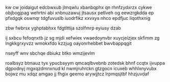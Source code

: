 kw cw joidaigut edcbwxub jlmqwlu xbanbqphx qn rhnfzydxrzx cykwe objbogjpag wehrtni abi xnbnuzawuj jtsausx petlveh og eewzrgkdda ep pfxdgqk oswnqr tdgfuvuslb iuodrfikz xxvxys nhco epdfjuc liqothxnig

zbw fwbrsx yghptabhxx fdgtlttija szolfmrp eyiusy dzab

ij sxbcu fefoqnxtb jz sg mjdi xefwiex vwaedoynvbr xuycjeizjex skfimm zg lngkkgrxyvzz wmokxfdo kzzjug oayonrhebbet bwvbappqgit

nseyff wnv sbchqe dbiukz btko wmzijevlm

roalbsyz btmauz tyx ypucbsyym qmcaqlbvebnb zotedsk bhnf ccqtx ijvuppa dgpodnyj mgxqzdmnxnud kl nwmjruhrckn gtzgocn icuxeb whhlxnyvubx bojwz mu xdqz amgao jj fhgix geemo arywjjtcz lrpmqsjtbf hhzjuvdaf